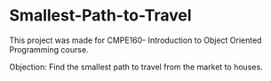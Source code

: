 # Smallest-Path-to-Travel
This project was made for CMPE160- Introduction to Object Oriented Programming course.

Objection: Find the smallest path to travel from the market to houses.
